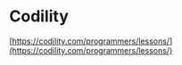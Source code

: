 # Codility  

[https://codility.com/programmers/lessons/](https://codility.com/programmers/lessons/)  

